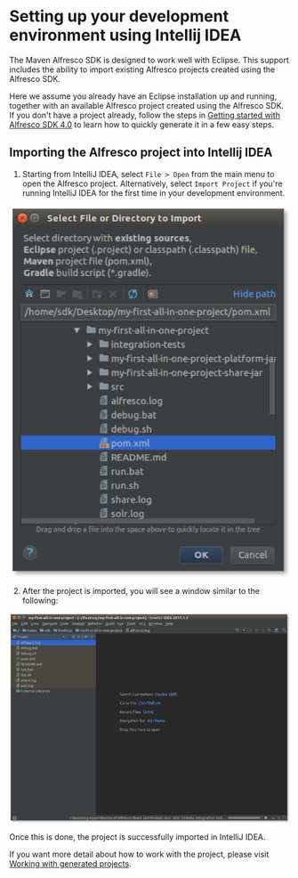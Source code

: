 # Setting up your development environment using Intellij IDEA

The Maven Alfresco SDK is designed to work well with Eclipse. This support includes the ability to import existing Alfresco projects created using the 
Alfresco SDK.

Here we assume you already have an Eclipse installation up and running, together with an available Alfresco project created using the Alfresco SDK. If you 
don't have a project already, follow the steps in [Getting started with Alfresco SDK 4.0](getting-started.md) to learn how to quickly generate it in a few 
easy steps.

## Importing the Alfresco project into Intellij IDEA

1. Starting from IntelliJ IDEA, select `File > Open` from the main menu to open the Alfresco project. Alternatively, select `Import Project` if you're running 
IntelliJ IDEA for the first time in your development environment.

![Alt text](./imgs/sdk-dev-env-intellij-import.png?raw=true "IntelliJ maven project import")

2. After the project is imported, you will see a window similar to the following:

![Alt text](./imgs/sdk-dev-env-intellij-finish.png?raw=true "IntelliJ maven project imported")

Once this is done, the project is successfully imported in IntelliJ IDEA. 

If you want more detail about how to work with the project, please visit [Working with generated projects](projects-usage.md).
